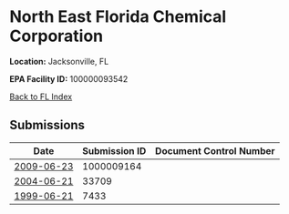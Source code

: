 # North East Florida Chemical Corporation

**Location:** Jacksonville, FL

**EPA Facility ID:** 100000093542

[Back to FL Index](../../index.md)

## Submissions

| Date | Submission ID | Document Control Number |
|------|--------------|-------------------------|
| [2009-06-23](submissions/1000009164.md) | 1000009164 |  |
| [2004-06-21](submissions/33709.md) | 33709 |  |
| [1999-06-21](submissions/7433.md) | 7433 |  |
